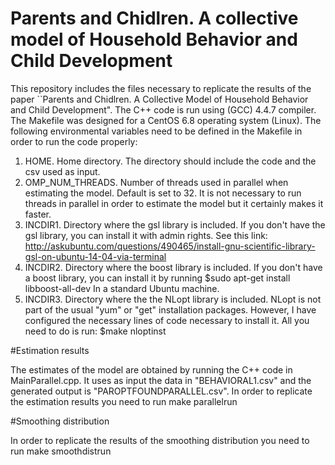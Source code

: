 # Parents and Chidlren. A collective model of Household Behavior and Child Development
This repository includes the files necessary to replicate the results of the paper ``Parents and Chidlren. A Collective Model of Household Behavior and Child Development". The C++ code is run using (GCC) 4.4.7 compiler. The Makefile was designed for a CentOS 6.8 operating system (Linux). The following environmental variables need to be defined in the Makefile in order to run the code properly:

1. HOME. Home directory.  The directory should include the code and the csv used as input. 
2. OMP_NUM_THREADS. Number of threads used in parallel when estimating the model. Default is set to 32. It is not necessary to run threads in parallel in order to estimate the model but it certainly makes it faster. 
3. INCDIR1. Directory where the gsl library is included. If you don't have the gsl library, you can install it with admin rights. See this link: http://askubuntu.com/questions/490465/install-gnu-scientific-library-gsl-on-ubuntu-14-04-via-terminal
4. INCDIR2. Directory where the boost library is included. If you don't have a boost library, you can install it by running 
$sudo apt-get install libboost-all-dev
In a standard Ubuntu machine. 
5. INCDIR3. Directory where the the NLopt library is included. NLopt is not part of the usual "yum" or "get" installation packages. However, I have configured the necessary lines of code necessary to install it. All you need to do is run:
$make nloptinst

#Estimation results

The estimates of the model are obtained by running the C++ code in MainParallel.cpp. It uses as input the data in "BEHAVIORAL1.csv" and the generated output is "PAROPTFOUNDPARALLEL.csv". In order to replicate the estimation results you need to run
make parallelrun

#Smoothing distribution

In order to replicate the results of the smoothing distribution you need to run
make smoothdistrun




